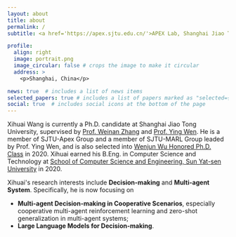 ```yaml
---
layout: about
title: about
permalink: /
subtitle: <a href='https://apex.sjtu.edu.cn/'>APEX Lab, Shanghai Jiao Tong University</a>.

profile:
  align: right
  image: portrait.png
  image_circular: false # crops the image to make it circular
  address: >
    <p>Shanghai, China</p>

news: true  # includes a list of news items
selected_papers: true # includes a list of papers marked as "selected={true}"
social: true  # includes social icons at the bottom of the page
---
```


Xihuai Wang is currently a Ph.D. candidate at Shanghai Jiao Tong University, supervised by [Prof. Weinan Zhang](https://wnzhang.net/) and [Prof. Ying Wen](https://yingwen.io/). He is a member of SJTU-Apex Group and a member of SJTU-MARL Group leaded by Prof. Ying Wen, and is also selected into [Wenjun Wu Honored Ph.D. Class](https://ai.sjtu.edu.cn/cultivate/postgraduate/managements) in 2020. Xihuai earned his B.Eng. in Computer Science and Technology at [School of Computer Science and Engineering, Sun Yat-sen University](https://cse.sysu.edu.cn/) in 2020. 

Xihuai's research interests include **Decision-making** and **Multi-agent System**. Specifically, he is now focusing on 
- **Multi-agent Decision-making in Cooperative Scenarios**, especially cooperative multi-agent reinforcement learning and zero-shot generalization in multi-agent systems;
- **Large Language Models for Decision-making**.